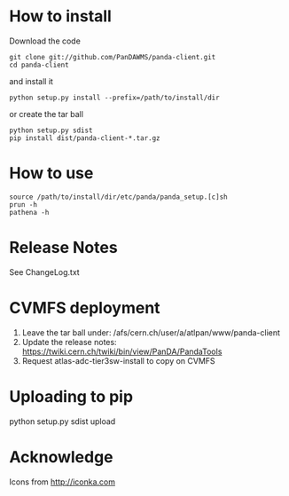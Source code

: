 # How to install

Download the code
```
git clone git://github.com/PanDAWMS/panda-client.git
cd panda-client
```
and install it
```
python setup.py install --prefix=/path/to/install/dir
```
or create the tar ball
```
python setup.py sdist
pip install dist/panda-client-*.tar.gz
```

# How to use
```
source /path/to/install/dir/etc/panda/panda_setup.[c]sh
prun -h
pathena -h
```

# Release Notes

See ChangeLog.txt

# CVMFS deployment
1. Leave the tar ball under: /afs/cern.ch/user/a/atlpan/www/panda-client
1. Update the release notes: https://twiki.cern.ch/twiki/bin/view/PanDA/PandaTools
1. Request atlas-adc-tier3sw-install to copy on CVMFS

# Uploading to pip
python setup.py sdist upload

# Acknowledge
Icons from http://iconka.com
